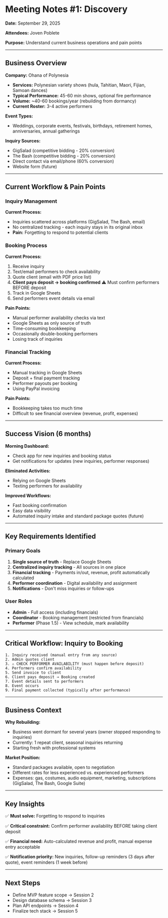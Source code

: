 # Meeting Notes #1: Discovery

**Date:** September 29, 2025

**Attendees:** Joven Poblete

**Purpose:** Understand current business operations and pain points

---

## Business Overview

**Company:** Ohana of Polynesia

- **Services:** Polynesian variety shows (hula, Tahitian, Maori, Fijian, Samoan dances)
- **Typical Performance:** 45-60 min shows, optional fire performance
- **Volume:** ~40-60 bookings/year (rebuilding from dormancy)
- **Current Roster:** 3-4 active performers

**Event Types:**

- Weddings, corporate events, festivals, birthdays, retirement homes, anniversaries, annual gatherings

**Inquiry Sources:**

- GigSalad (competitive bidding - 20% conversion)
- The Bash (competitive bidding - 20% conversion)
- Direct contact via email/phone (60% conversion)
- Website form (future)

---

## Current Workflow & Pain Points

### Inquiry Management

**Current Process:**

- Inquiries scattered across platforms (GigSalad, The Bash, email)
- No centralized tracking - each inquiry stays in its original inbox
- **Pain:** Forgetting to respond to potential clients

### Booking Process

**Current Process:**

1. Receive inquiry
2. Text/email performers to check availability
3. Quote client (email with PDF price list)
4. **Client pays deposit → booking confirmed** ⚠️ Must confirm performers BEFORE deposit
5. Track in Google Sheets
6. Send performers event details via email

**Pain Points:**

- Manual performer availability checks via text
- Google Sheets as only source of truth
- Time-consuming bookkeeping
- Occasionally double-booking performers
- Losing track of inquiries

### Financial Tracking

**Current Process:**

- Manual tracking in Google Sheets
- Deposit + final payment tracking
- Performer payouts per booking
- Using PayPal invoicing

**Pain Points:**

- Bookkeeping takes too much time
- Difficult to see financial overview (revenue, profit, expenses)

---

## Success Vision (6 months)

**Morning Dashboard:**

- Check app for new inquiries and booking status
- Get notifications for updates (new inquiries, performer responses)

**Eliminated Activities:**

- Relying on Google Sheets
- Texting performers for availability

**Improved Workflows:**

- Fast booking confirmation
- Easy data visibility
- Automated inquiry intake and standard package quotes (future)

---

## Key Requirements Identified

### Primary Goals

1. **Single source of truth** - Replace Google Sheets
2. **Centralized inquiry tracking** - All sources in one place
3. **Financial tracking** - Payments in/out, revenue, profit automatically calculated
4. **Performer coordination** - Digital availability and assignment
5. **Notifications** - Don't miss inquiries or follow-ups

### User Roles

- **Admin** - Full access (including financials)
- **Coordinator** - Booking management (restricted from financials)
- **Performer** (Phase 1.5) - View schedule, mark availability

---

## Critical Workflow: Inquiry to Booking

```
1. Inquiry received (manual entry from any source)
2. Admin quotes client
3. ⚠️ CHECK PERFORMER AVAILABILITY (must happen before deposit)
4. Performers confirm availability
5. Send invoice to client
6. Client pays deposit → Booking created
7. Event details sent to performers
8. Event occurs
9. Final payment collected (typically after performance)
```

---

## Business Context

**Why Rebuilding:**

- Business went dormant for several years (owner stopped responding to inquiries)
- Currently: 1 repeat client, seasonal inquiries returning
- Starting fresh with professional systems

**Market Position:**

- Standard packages available, open to negotiation
- Different rates for less experienced vs. experienced performers
- Expenses: gas, costumes, audio equipment, marketing, subscriptions (GigSalad, The Bash, Google Suite)

---

## Key Insights

✅ **Must solve:** Forgetting to respond to inquiries

✅ **Critical constraint:** Confirm performer availability BEFORE taking client deposit

✅ **Financial need:** Auto-calculated revenue and profit, manual expense entry acceptable

✅ **Notification priority:** New inquiries, follow-up reminders (3 days after quote), event reminders (1 week before)

---

## Next Steps

- Define MVP feature scope → Session 2
- Design database schema → Session 3
- Plan API endpoints → Session 4
- Finalize tech stack → Session 5